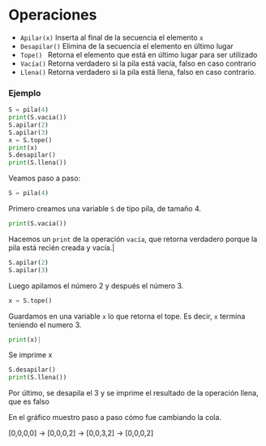 # Operaciones

* ```Apilar(x)```
Inserta al final de la secuencia el elemento ```x```
* ```Desapilar()```
Elimina de la secuencia el elemento en último lugar
* ```Tope() ```
Retorna el elemento que está en último lugar para ser utilizado
* ```Vacía()```
Retorna verdadero si la pila está vacía, falso en caso contrario 
* ```Llena()```
Retorna verdadero si la pila está llena, falso en caso contrario.

### Ejemplo

```py
S = pila(4) 
print(S.vacia())
S.apilar(2)
S.apilar(3)
x = S.tope()
print(x)
S.desapilar()
print(S.llena())
```

Veamos paso a paso:
```py
S = pila(4)
```
Primero creamos una variable ```S``` de tipo pila, de tamaño 4. 
```py
print(S.vacia()) 
```
Hacemos un ```print``` de la operación ```vacía```, que retorna verdadero porque la pila está recién creada y vacía.|
```py
S.apilar(2)
S.apilar(3) 
```
Luego apilamos el número 2 y después el número 3.
```py
x = S.tope()
```
Guardamos en una variable ```x``` lo que retorna el tope. Es decir, ```x``` termina teniendo el numero 3.
```py
print(x)|
```
Se imprime x
```py
S.desapilar()
print(S.llena())
```
Por último, se desapila el 3 y se imprime el resultado de la operación llena, que es falso

En el gráfico muestro paso a paso cómo fue cambiando la cola.
<!-- TODO:  insertar imagen -->

[0,0,0,0] -> [0,0,0,2] -> [0,0,3,2] -> [0,0,0,2]